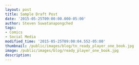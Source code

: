 ```yaml
---
layout: post
title: Sample Draft Post
date: '2015-05-25T09:00:00.000-05:00'
author: Steven Suwatanapongched
tags:
- Comics
- Social Media
modified_time: '2015-05-25T09:00:04.552-05:00'
thumbnail: /public/images/blog/tn_ready_player_one_book.jpg
image: /public/images/blog/ready_player_one_book.jpg
description:
---
```

